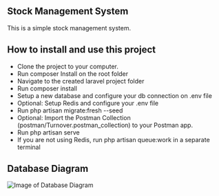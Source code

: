 

## Stock Management System

This is a simple stock management system.

## How to install and use this project

 - Clone the project to your computer.
 - Run composer Install on the root folder
 - Navigate to the created laravel project folder
 - Run composer install
 - Setup a new database and configure your db connection on .env file
 - Optional: Setup Redis and configure your .env file
 - Run php artisan migrate:fresh --seed
 - Optional: Import the Postman Collection (postman/Turnover.postman_collection) to your Postman app.
 - Run php artisan serve
 - If you are not using Redis, run php artisan queue:work in a separate terminal


## Database Diagram

![Image of Database Diagram](https://i.ibb.co/25cym9V/db-diagram-stock-management.jpg)

